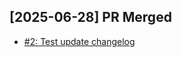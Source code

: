 ## [2025-06-28] PR Merged
- [#2: Test update changelog](https://github.com/abhinlr/test-actions/pull/2)


